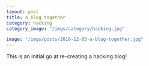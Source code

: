 ```yaml
---
layout: post
title: a blog together
category: hacking
category_image: "/imgs/category/hacking.jpg"

image: "/imgs/posts/2016-12-03-a-blog-together.jpg"
---
```


This is an initial go at re-creating a hacking blog!
